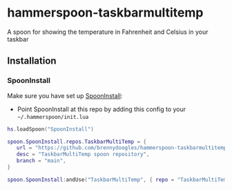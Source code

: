 # hammerspoon-taskbarmultitemp
A spoon for showing the temperature in Fahrenheit and Celsius in your taskbar

## Installation

### SpoonInstall

Make sure you have set up [SpoonInstall](https://www.hammerspoon.org/Spoons/SpoonInstall.html):

- Point SpoonInstall at this repo by adding this config to your `~/.hammerspoon/init.lua`
 ```lua
hs.loadSpoon("SpoonInstall")

spoon.SpoonInstall.repos.TaskbarMultiTemp = {
    url = "https://github.com/brennydoogles/hammerspoon-taskbarmultitemp",
    desc = "TaskbarMultiTemp spoon repository",
    branch = "main",
}

spoon.SpoonInstall:andUse("TaskbarMultiTemp", { repo = "TaskbarMultiTemp" })
```
